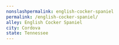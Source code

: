 ```yaml
---
﻿nonslashpermalink: english-cocker-spaniel
permalink: /english-cocker-spaniel/
alley: English Cocker Spaniel
city: Cordova
state: Tennessee
---
```

